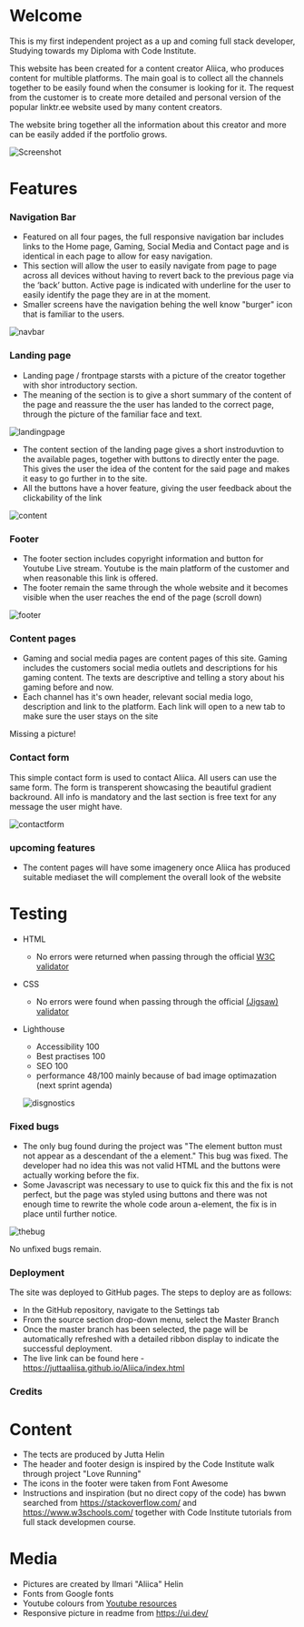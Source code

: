 # Welcome

This is my first independent project as a up and coming full stack developer, Studying towards my Diploma with Code Institute.

This website has been created for a content creator Aliica, who produces content for multible platforms. The main goal is to collect all the channels together to be easily found when the consumer is looking for it. The request from the customer is to create more detailed and personal version of the popular linktr.ee website used by many content creators.

The website bring together all the information about this creator and more can be easily added if the portfolio grows.

![Screenshot](docs/design/overall.png)

# Features

### Navigation Bar

- Featured on all four pages, the full responsive navigation bar includes links to the Home page, Gaming, Social Media and Contact page and is identical in each page to allow for easy navigation.
- This section will allow the user to easily navigate from page to page across all devices without having to revert back to the previous page via the ‘back’ button. Active page is indicated with underline for the user to easily identify the page they are in at the moment.
- Smaller screens have the navigation behing the well know "burger" icon that is familiar to the users.

![navbar](docs/design/navbar.png)

### Landing page

- Landing page / frontpage starsts with a picture of the creator together with shor introductory section. 
- The meaning of the section is to give a short summary of the content of the page and reassure the the user has landed to the correct page, through the picture of the familiar face and text.

![landingpage](docs/design/landingpage.png)

- The content section of the landing page gives a short instroduvtion to the available pages, together with buttons to directly enter the page. This gives the user the idea of the content for the said page and makes it easy to go further in to the site. 
- All the buttons have a hover feature, giving the user feedback about the clickability of the link

![content](docs/design/content.png)

### Footer

- The footer section includes copyright information and button for Youtube Live stream. Youtube is the main platform of the customer and when reasonable this link is offered. 
- The footer remain the same through the whole website and it becomes visible when the user reaches the end of the page (scroll down)

![footer](docs/design/footer.png)

### Content pages

- Gaming and social media pages are content pages of this site. Gaming includes the customers social media outlets and descriptions for his gaming content. The texts are descriptive and telling a story about his gaming before and now. 
- Each channel has it's own header, relevant social media logo, description and link to the platform. Each link will open to a new tab to make sure the user stays on the site

Missing a picture!

### Contact form

This simple contact form is used to contact Aliica. All users can use the same form. The form is transperent showcasing the beautiful gradient backround. All info is mandatory and the last section is free text for any message the user might have.

![contactform](docs/design/contactform.png)

### upcoming features

- The content pages will have some imagenery once Aliica has produced suitable mediaset the will complement the overall look of the website

# Testing

- HTML
  - No errors were returned when passing through the official [W3C validator](https://validator.w3.org/nu/?doc=https%3A%2F%2Fcode-institute-org.github.io%2Flove-running-2.0%2Findex.html)
- CSS
  - No errors were found when passing through the official [(Jigsaw) validator](https://jigsaw.w3.org/css-validator/validator?uri=https%3A%2F%2Fvalidator.w3.org%2Fnu%2F%3Fdoc%3Dhttps%253A%252F%252Fcode-institute-org.github.io%252Flove-running-2.0%252Findex.html&profile=css3svg&usermedium=all&warning=1&vextwarning=&lang=en#css)
- Lighthouse
  - Accessibility 100
  - Best practises 100
  - SEO 100
  - performance 48/100 mainly because of bad image optimazation (next sprint agenda)
  
  ![disgnostics](docs/testing/diagnostics.png)
  
### Fixed bugs

- The only bug found during the project was "The element button must not appear as a descendant of the a element." This bug was fixed. The developer had no idea this was not valid HTML and the buttons were actually working before the fix.
- Some Javascript was necessary to use to quick fix this and the fix is not perfect, but the page was styled using buttons and there was not enough time to rewrite the whole code aroun a-element, the fix is in place until further notice.

![thebug](docs/testing/thebug.png)

No unfixed bugs remain.

### Deployment

The site was deployed to GitHub pages. The steps to deploy are as follows:

- In the GitHub repository, navigate to the Settings tab
- From the source section drop-down menu, select the Master Branch
- Once the master branch has been selected, the page will be automatically refreshed with a detailed ribbon display to indicate the successful deployment.
- The live link can be found here - https://juttaaliisa.github.io/Aliica/index.html

### Credits

# Content

- The tects are produced by Jutta Helin
- The header and footer design is inspired by the Code Institute walk through project "Love Running"
- The icons in the footer were taken from Font Awesome
- Instructions and inspiration (but no direct copy of the code) has bwwn searched from <https://stackoverflow.com/> and <https://www.w3schools.com/> together with Code Institute tutorials from full stack developmen course.

# Media

- Pictures are created by Ilmari "Aliica" Helin
- Fonts from Google fonts
- Youtube colours from [Youtube resources](https://www.youtube.com/howyoutubeworks/resources/brand-resources/?_gl=1*6uwtl9*_up*MQ..*_ga*MTYyNTE2NTY4My4xNzAxNjE3MTc2*_ga_M0180HEFCY*MTcwMTYxNzE3NS4xLjAuMTcwMTYxNzI3MC4wLjAuMA..#logos-icons-and-colors)
- Responsive picture in readme from <https://ui.dev/>
